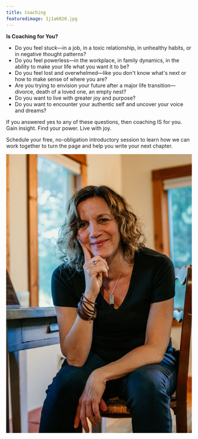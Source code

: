 ```yaml
---
title: Coaching
featuredimage: 1j1a6020.jpg
---
```

**Is Coaching for You?**

* Do you feel stuck—in a job, in a toxic relationship, in unhealthy habits, or in negative thought patterns?
* Do you feel powerless—in the workplace, in family dynamics, in the ability to make your life what you want it to be?
* Do you feel lost and overwhelmed—like you don't know what's next or how to make sense of where you are?
* Are you trying to envision your future after a major life transition—divorce, death of a loved one, an empty nest?
* Do you want to live with greater joy and purpose?
* Do you want to encounter your authentic self and uncover your voice and dreams?

If you answered yes to any of these questions, then coaching IS for you. Gain insight. Find your power. Live with joy. 

Schedule your free, no-obligation introductory session to learn how we can work together to turn the page and help you write your next chapter.

<div style="float:right;"><featured-products id="prod_JxZxiQjWAhhMpc"></featured-products></div>

![](1j1a6020.jpg)